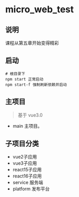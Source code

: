 # micro_web_test
## 说明
课程从第五章开始变得精彩
## 启动
```shell script
# 根目录下
npm start 正常启动
npm start-f 强制刷新依赖并启动
```

## 主项目

>基于 vue3.0
- main 主项目。

## 子项目分类
- vue2子应用
- vue3子应用
- react15子应用
- react16子应用
- service 服务端
- platform 发布平台
